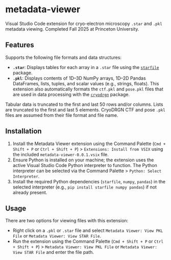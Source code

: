 # metadata-viewer
Visual Studio Code extension for cryo-electron microscopy `.star` and `.pkl` metadata viewing. Completed Fall 2025 at Princeton University.

## Features
Supports the following file formats and data structures:
- **`.star`**: Displays tables for each array in a `.star` file using the [`starfile`](https://github.com/teamtomo/starfile) package.
- **`.pkl`**: Displays contents of 1D–3D NumPy arrays, 1D–2D Pandas DataFrames, lists, tuples, and scalar values (e.g., strings, floats). This extension also automatically formats the `ctf.pkl` and `pose.pkl` files that are used in data processing with the [`cryodrgn`](https://github.com/ml-struct-bio/cryodrgn) package.

Tabular data is truncated to the first and last 50 rows and/or columns. Lists are truncated to the first and last 5 elements. CryoDRGN CTF and pose `.pkl` files are assumed from their file format and file name.

## Installation
1. Install the Metadata Viewer extension using the Command Palette (`Cmd + Shift + P` or `Ctrl + Shift + P`) > `Extensions: Install from VSIX` using the included `metadata-viewer-0.0.1.vsix` file.
2. Ensure Python is installed on your machine; the extension uses the active Visual Studio Code Python interpreter to function. The Python interpreter can be selected via the Command Palette > `Python: Select Interpreter`.
3. Install the required Python dependencies (`starfile`, `numpy`, `pandas`) in the selected interpreter (e.g., `pip install starfile numpy pandas`) if not already present.

## Usage
There are two options for viewing files with this extension:
- Right click on a `.pkl` or `.star` file and select `Metadata Viewer: View PKL File` or `Metadata Viewer: View STAR File`.
- Run the extension using the Command Palette (`Cmd + Shift + P` or `Ctrl + Shift + P`) > `Metadata Viewer: View PKL File` or `Metadata Viewer: View STAR File` and enter the file path.